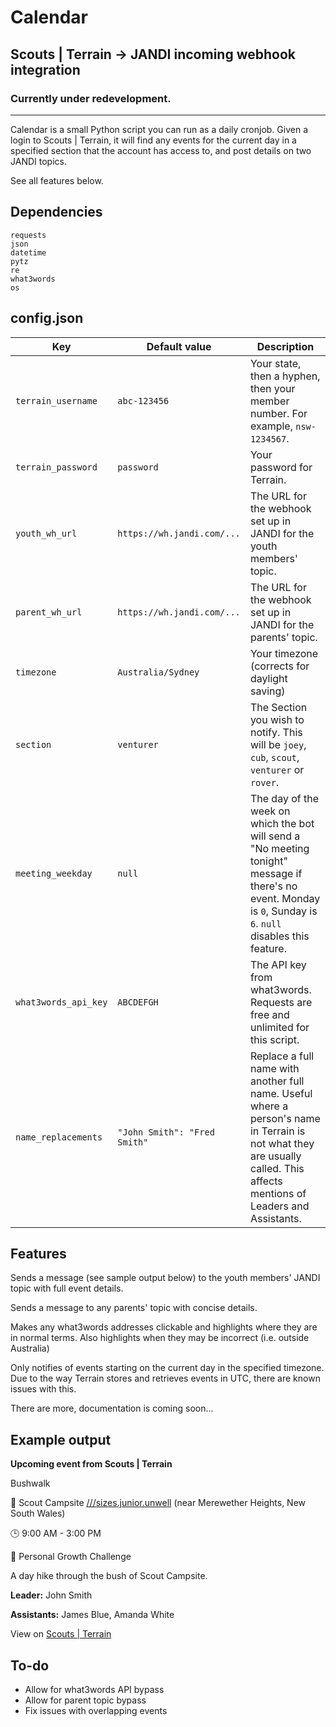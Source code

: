 # Calendar

## Scouts | Terrain -> JANDI incoming webhook integration

### Currently under redevelopment.

---

Calendar is a small Python script you can run as a daily cronjob. Given a login to Scouts | Terrain, it will find any events for the current day in a specified section that the account has access to, and post details on two JANDI topics.

See all features below.

## Dependencies

```
requests
json
datetime
pytz
re
what3words
os
```

## config.json


| Key                  | Default value                | Description                                                                                                                                                               |
| -------------------- | ---------------------------- | ------------------------------------------------------------------------------------------------------------------------------------------------------------------------- |
| `terrain_username`   | `abc-123456`                 | Your state, then a hyphen, then your member number. For example, `nsw-1234567`.                                                                                           |
| `terrain_password`   | `password`                   | Your password for Terrain.                                                                                                                                                |
| `youth_wh_url`       | `https://wh.jandi.com/...`   | The URL for the webhook set up in JANDI for the youth members' topic.                                                                                                     |
| `parent_wh_url`      | `https://wh.jandi.com/...`   | The URL for the webhook set up in JANDI for the parents' topic.                                                                                                           |
| `timezone`           | `Australia/Sydney`           | Your timezone (corrects for daylight saving)                                                                                                                              |
| `section`            | `venturer`                   | The Section you wish to notify. This will be `joey`, `cub`, `scout`, `venturer` or `rover`.                                                                               |
| `meeting_weekday`    | `null`                       | The day of the week on which the bot will send a "No meeting tonight" message if there's no event. Monday is `0`, Sunday is `6`. `null` disables this feature.            |
| `what3words_api_key` | `ABCDEFGH`                   | The API key from what3words. Requests are free and unlimited for this script.                                                                                             |
| `name_replacements`  | `"John Smith": "Fred Smith"` | Replace a full name with another full name. Useful where a person's name in Terrain is not what they are usually called. This affects mentions of Leaders and Assistants. |

## Features

Sends a message (see sample output below) to the youth members' JANDI topic with full event details. 

Sends a message to any parents' topic with concise details.

Makes any what3words addresses clickable and highlights where they are in normal terms. Also highlights when they may be incorrect (i.e. outside Australia)

Only notifies of events starting on the current day in the specified timezone. Due to the way Terrain stores and retrieves events in UTC, there are known issues with this.

There are more, documentation is coming soon...

## Example output

**Upcoming event from Scouts | Terrain**

Bushwalk

📍 Scout Campsite [///sizes.junior.unwell](https://w3w.co/sizes.junior.unwell) (near Merewether Heights, New South Wales)

🕒 9:00 AM - 3:00 PM

🌱 Personal Growth Challenge


A day hike through the bush of Scout Campsite.

**Leader:** John Smith

**Assistants:** James Blue, Amanda White

View on [Scouts | Terrain](terrain.scouts.com.au/programming)

## To-do

- Allow for what3words API bypass
- Allow for parent topic bypass
- Fix issues with overlapping events